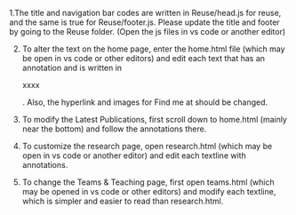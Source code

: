 1.The title and navigation bar codes are written in Reuse/head.js for reuse, and the same is true for Reuse/footer.js. Please update the title and footer by going to the Reuse folder. (Open the js files in vs code or another editor)

2. To alter the text on the home page, enter the home.html file (which may be open in vs code or other editors) and edit each text that has an annotation and is written in <p> xxxx </p>. Also, the hyperlink and images for Find me at should be changed.

3. To modify the Latest Publications, first scroll down to home.html (mainly near the bottom) and follow the annotations there.

4. To customize the research page, open research.html (which may be open in vs code or another editor) and edit each textline with annotations.

5. To change the Teams & Teaching page, first open teams.html (which may be opened in vs code or other editors) and modify each textline, which is simpler and easier to read than research.html.

